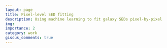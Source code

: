 ```yaml
---
layout: page
title: Pixel-level SED fitting
description: Using machine learning to fit galaxy SEDs pixel-by-pixel
img:
importance: 2
category: work
giscus_comments: true
---
```


